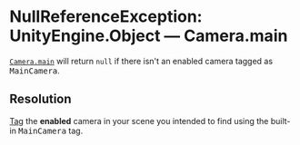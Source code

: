 # NullReferenceException: UnityEngine.Object — Camera.main

[`Camera.main`](https://docs.unity3d.com/ScriptReference/Camera-main.html) will return `null` if there isn't an enabled camera tagged as <kbd>MainCamera</kbd>.  

## Resolution
[Tag](https://docs.unity3d.com/Manual/Tags.html) the **enabled** camera in your scene you intended to find using the built-in <kbd>MainCamera</kbd> tag.
